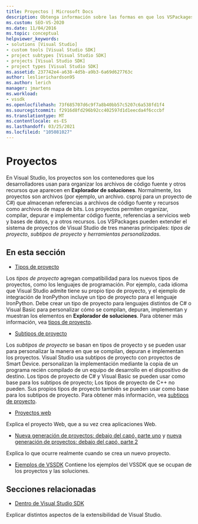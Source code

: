 ```yaml
---
title: Proyectos | Microsoft Docs
description: Obtenga información sobre las formas en que los VSPackages pueden extender el sistema de proyectos de Visual Studio, incluidos los tipos de proyecto, los subtipos de proyecto y las herramientas personalizadas.
ms.custom: SEO-VS-2020
ms.date: 11/04/2016
ms.topic: conceptual
helpviewer_keywords:
- solutions [Visual Studio]
- custom tools [Visual Studio SDK]
- project subtypes [Visual Studio SDK]
- projects [Visual Studio SDK]
- project types [Visual Studio SDK]
ms.assetid: 237742e4-a638-4d5b-a9b3-6a69d627763c
author: leslierichardson95
ms.author: lerich
manager: jmartens
ms.workload:
- vssdk
ms.openlocfilehash: 73f685707d6c9f7a8b40bb57c5207c6a538fd1f4
ms.sourcegitcommit: f2916d8fd296b92cc402597d1d1eecda4f6cccbf
ms.translationtype: MT
ms.contentlocale: es-ES
ms.lasthandoff: 03/25/2021
ms.locfileid: "105081027"
---
```

# <a name="projects"></a>Proyectos
En Visual Studio, los proyectos son los contenedores que los desarrolladores usan para organizar los archivos de código fuente y otros recursos que aparecen en **Explorador de soluciones**. Normalmente, los proyectos son archivos (por ejemplo, un archivo. csproj para un proyecto de C#) que almacenan referencias a archivos de código fuente y recursos como archivos de mapa de bits. Los proyectos permiten organizar, compilar, depurar e implementar código fuente, referencias a servicios web y bases de datos, y a otros recursos. Los VSPackages pueden extender el sistema de proyectos de Visual Studio de tres maneras principales: *tipos de proyecto*, *subtipos de proyecto* y *herramientas personalizadas*.

## <a name="in-this-section"></a>En esta sección
- [Tipos de proyecto](../../extensibility/internals/project-types.md)

 Los *tipos de proyecto* agregan compatibilidad para los nuevos tipos de proyectos, como los lenguajes de programación. Por ejemplo, cada idioma que Visual Studio admite tiene su propio tipo de proyecto, y el ejemplo de integración de IronPython incluye un tipo de proyecto para el lenguaje IronPython. Debe crear un tipo de proyecto para lenguajes distintos de C# o Visual Basic para personalizar cómo se compilan, depuran, implementan y muestran los elementos en **Explorador de soluciones**. Para obtener más información, vea [tipos de proyecto](../../extensibility/internals/project-types.md).

- [Subtipos de proyecto](../../extensibility/internals/project-subtypes.md)

 Los *subtipos de proyecto* se basan en tipos de proyecto y se pueden usar para personalizar la manera en que se compilan, depuran e implementan los proyectos. Visual Studio usa subtipos de proyecto con proyectos de Smart Device. personalizan la implementación mediante la copia de un programa recién compilado de un equipo de desarrollo en el dispositivo de destino. Los tipos de proyecto de C# y Visual Basic se pueden usar como base para los subtipos de proyecto; Los tipos de proyecto de C++ no pueden. Sus propios tipos de proyecto también se pueden usar como base para los subtipos de proyecto. Para obtener más información, vea [subtipos de proyecto](../../extensibility/internals/project-subtypes.md).

- [Proyectos web](../../extensibility/internals/web-projects.md)

 Explica el proyecto Web, que a su vez crea aplicaciones Web.

- [Nueva generación de proyectos: debajo del capó, parte uno](../../extensibility/internals/new-project-generation-under-the-hood-part-one.md) y [nueva generación de proyectos: debajo del capó, parte 2](../../extensibility/internals/new-project-generation-under-the-hood-part-two.md)

 Explica lo que ocurre realmente cuando se crea un nuevo proyecto.

- [Ejemplos de VSSDK](https://github.com/Microsoft/VSSDK-Extensibility-Samples) Contiene los ejemplos del VSSDK que se ocupan de los proyectos y las soluciones.

## <a name="related-sections"></a>Secciones relacionadas
- [Dentro de Visual Studio SDK](../../extensibility/internals/inside-the-visual-studio-sdk.md)

 Explicar distintos aspectos de la extensibilidad de Visual Studio.
